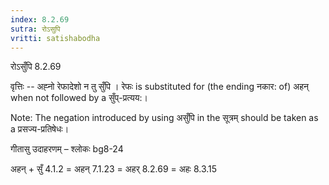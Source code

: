 ```yaml
---
index: 8.2.69
sutra: रोऽसुपि
vritti: satishabodha
---
```



 रोऽसुँपि 8.2.69 


वृत्तिः -- अह्‍नो रेफादेशो न तु सुँपि । रेफः is substituted for (the ending नकार: of) अहन् when not followed by a सुँप्-प्रत्यय:। 

Note: The negation introduced by using असुँपि in the सूत्रम् should be taken as a प्रसज्य-प्रतिषेधः। 


गीतासु उदाहरणम् – श्लोकः bg8-24 

अहन् + सुँ 4.1.2 = अहन् 7.1.23 = अहर् 8.2.69 = अहः 8.3.15 


